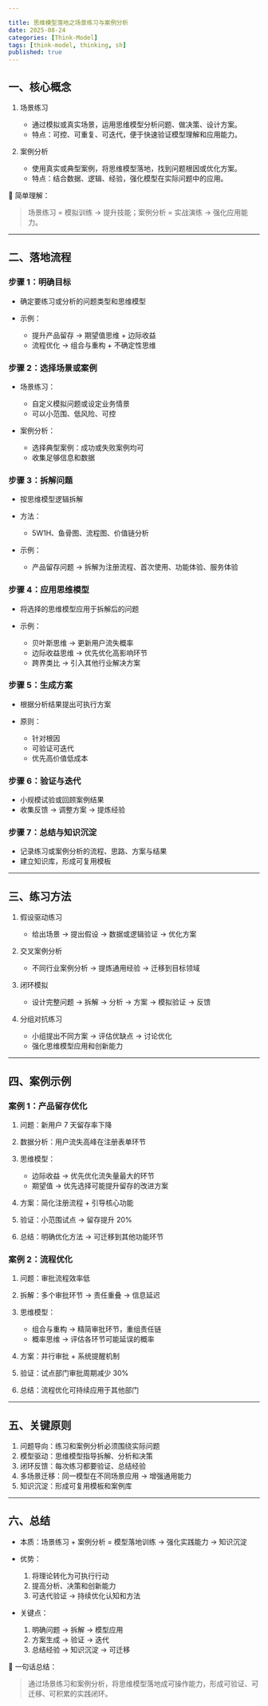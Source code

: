 ```yaml
---

title: 思维模型落地之场景练习与案例分析
date: 2025-08-24
categories: [Think-Model]
tags: [think-model, thinking, sh]
published: true
---
```


## 一、核心概念

1. 场景练习

   * 通过模拟或真实场景，运用思维模型分析问题、做决策、设计方案。
   * 特点：可控、可重复、可迭代，便于快速验证模型理解和应用能力。

2. 案例分析

   * 使用真实或典型案例，将思维模型落地，找到问题根因或优化方案。
   * 特点：结合数据、逻辑、经验，强化模型在实际问题中的应用。

📌 简单理解：

> 场景练习 = 模拟训练 → 提升技能；案例分析 = 实战演练 → 强化应用能力。

---

## 二、落地流程

### 步骤 1：明确目标

* 确定要练习或分析的问题类型和思维模型
* 示例：

  * 提升产品留存 → 期望值思维 + 边际收益
  * 流程优化 → 组合与重构 + 不确定性思维

### 步骤 2：选择场景或案例

* 场景练习：

  * 自定义模拟问题或设定业务情景
  * 可以小范围、低风险、可控
* 案例分析：

  * 选择典型案例：成功或失败案例均可
  * 收集足够信息和数据

### 步骤 3：拆解问题

* 按思维模型逻辑拆解
* 方法：

  * 5W1H、鱼骨图、流程图、价值链分析
* 示例：

  * 产品留存问题 → 拆解为注册流程、首次使用、功能体验、服务体验

### 步骤 4：应用思维模型

* 将选择的思维模型应用于拆解后的问题
* 示例：

  * 贝叶斯思维 → 更新用户流失概率
  * 边际收益思维 → 优先优化高影响环节
  * 跨界类比 → 引入其他行业解决方案

### 步骤 5：生成方案

* 根据分析结果提出可执行方案
* 原则：

  * 针对根因
  * 可验证可迭代
  * 优先高价值低成本

### 步骤 6：验证与迭代

* 小规模试验或回顾案例结果
* 收集反馈 → 调整方案 → 提炼经验

### 步骤 7：总结与知识沉淀

* 记录练习或案例分析的流程、思路、方案与结果
* 建立知识库，形成可复用模板

---

## 三、练习方法

1. 假设驱动练习

   * 给出场景 → 提出假设 → 数据或逻辑验证 → 优化方案

2. 交叉案例分析

   * 不同行业案例分析 → 提炼通用经验 → 迁移到目标领域

3. 闭环模拟

   * 设计完整问题 → 拆解 → 分析 → 方案 → 模拟验证 → 反馈

4. 分组对抗练习

   * 小组提出不同方案 → 评估优缺点 → 讨论优化
   * 强化思维模型应用和创新能力

---

## 四、案例示例

### 案例 1：产品留存优化

1. 问题：新用户 7 天留存率下降
2. 数据分析：用户流失高峰在注册表单环节
3. 思维模型：

   * 边际收益 → 优先优化流失量最大的环节
   * 期望值 → 优先选择可能提升留存的改进方案
4. 方案：简化注册流程 + 引导核心功能
5. 验证：小范围试点 → 留存提升 20%
6. 总结：明确优化方法 → 可迁移到其他功能环节

### 案例 2：流程优化

1. 问题：审批流程效率低
2. 拆解：多个审批环节 → 责任重叠 → 信息延迟
3. 思维模型：

   * 组合与重构 → 精简审批环节，重组责任链
   * 概率思维 → 评估各环节可能延误的概率
4. 方案：并行审批 + 系统提醒机制
5. 验证：试点部门审批周期减少 30%
6. 总结：流程优化可持续应用于其他部门

---

## 五、关键原则

1. 问题导向：练习和案例分析必须围绕实际问题
2. 模型驱动：思维模型指导拆解、分析和决策
3. 闭环反馈：每次练习都要验证、总结经验
4. 多场景迁移：同一模型在不同场景应用 → 增强通用能力
5. 知识沉淀：形成可复用模板和案例库

---

## 六、总结

* 本质：场景练习 + 案例分析 = 模型落地训练 → 强化实践能力 → 知识沉淀
* 优势：

  1. 将理论转化为可执行行动
  2. 提高分析、决策和创新能力
  3. 可迭代验证 → 持续优化认知和方法
* 关键点：

  1. 明确问题 → 拆解 → 模型应用
  2. 方案生成 → 验证 → 迭代
  3. 总结经验 → 知识沉淀 → 可迁移

📌 一句话总结：

> 通过场景练习和案例分析，将思维模型落地成可操作能力，形成可验证、可迁移、可积累的实践闭环。




